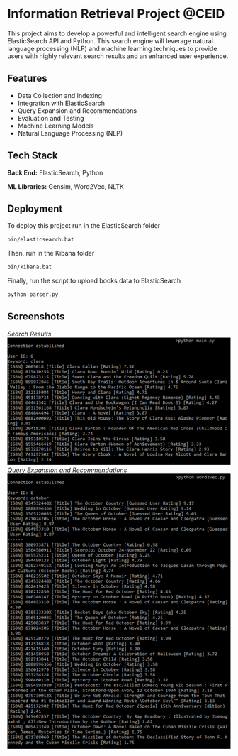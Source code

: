 
# Information Retrieval Project @CEID

This project aims to develop a powerful and intelligent search engine using ElasticSearch API and Python. This search engine will leverage natural language processing (NLP) and machine learning techniques to provide users with highly relevant search results and an enhanced user experience.


## Features

- Data Collection and Indexing
- Integration with ElasticSearch
- Query Expansion and Recommendations
- Evaluation and Testing
- Machine Learning Models
- Natural Language Processing (NLP)
## Tech Stack

**Back End:** ElasticSearch, Python

**ML Libraries:** Gensim, Word2Vec, NLTK



## Deployment

To deploy this project run in the ElasticSearch folder

```bash
bin/elasticsearch.bat
```

Then, run in the Kibana folder

```bash
bin/kibana.bat
```

Finally, run the script to upload books data to ElasticSearch

```bash
python parser.py
```

## Screenshots
*Search Results*</br>
![Search Results](https://github.com/manosmin/ceid-ir/blob/master/screenshots/ss1.png)
</br>
*Query Expansion and Recommendations*</br>
![Query Expansion and Recommendations](https://github.com/manosmin/ceid-ir/blob/master/screenshots/ss2.png)
